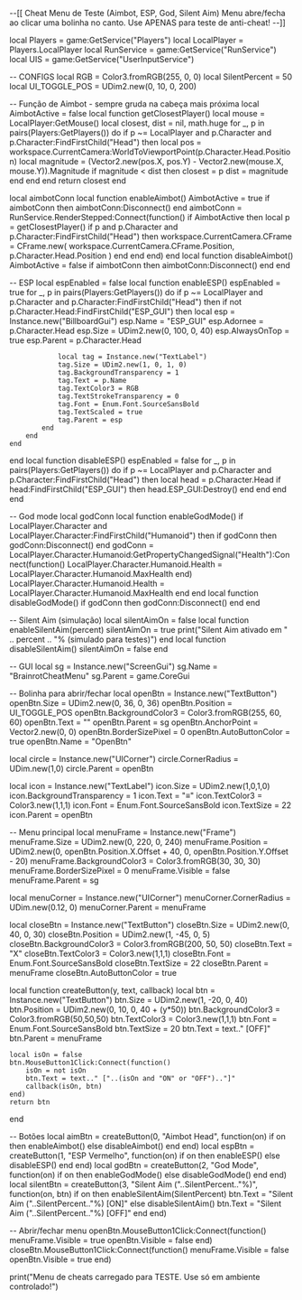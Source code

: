 --[[
    Cheat Menu de Teste (Aimbot, ESP, God, Silent Aim)
    Menu abre/fecha ao clicar uma bolinha no canto.
    Use APENAS para teste de anti-cheat!
--]]

local Players = game:GetService("Players")
local LocalPlayer = Players.LocalPlayer
local RunService = game:GetService("RunService")
local UIS = game:GetService("UserInputService")

-- CONFIGS
local RGB = Color3.fromRGB(255, 0, 0)
local SilentPercent = 50
local UI_TOGGLE_POS = UDim2.new(0, 10, 0, 200)

-- Função de Aimbot - sempre gruda na cabeça mais próxima
local AimbotActive = false
local function getClosestPlayer()
    local mouse = LocalPlayer:GetMouse()
    local closest, dist = nil, math.huge
    for _, p in pairs(Players:GetPlayers()) do
        if p ~= LocalPlayer and p.Character and p.Character:FindFirstChild("Head") then
            local pos = workspace.CurrentCamera:WorldToViewportPoint(p.Character.Head.Position)
            local magnitude = (Vector2.new(pos.X, pos.Y) - Vector2.new(mouse.X, mouse.Y)).Magnitude
            if magnitude < dist then
                closest = p
                dist = magnitude
            end
        end
    end
    return closest
end

local aimbotConn
local function enableAimbot()
    AimbotActive = true
    if aimbotConn then aimbotConn:Disconnect() end
    aimbotConn = RunService.RenderStepped:Connect(function()
        if AimbotActive then
            local p = getClosestPlayer()
            if p and p.Character and p.Character:FindFirstChild("Head") then
                workspace.CurrentCamera.CFrame = CFrame.new(
                    workspace.CurrentCamera.CFrame.Position,
                    p.Character.Head.Position
                )
            end
        end
    end)
end
local function disableAimbot()
    AimbotActive = false
    if aimbotConn then aimbotConn:Disconnect() end
end

-- ESP
local espEnabled = false
local function enableESP()
    espEnabled = true
    for _, p in pairs(Players:GetPlayers()) do
        if p ~= LocalPlayer and p.Character and p.Character:FindFirstChild("Head") then
            if not p.Character.Head:FindFirstChild("ESP_GUI") then
                local esp = Instance.new("BillboardGui")
                esp.Name = "ESP_GUI"
                esp.Adornee = p.Character.Head
                esp.Size = UDim2.new(0, 100, 0, 40)
                esp.AlwaysOnTop = true
                esp.Parent = p.Character.Head

                local tag = Instance.new("TextLabel")
                tag.Size = UDim2.new(1, 0, 1, 0)
                tag.BackgroundTransparency = 1
                tag.Text = p.Name
                tag.TextColor3 = RGB
                tag.TextStrokeTransparency = 0
                tag.Font = Enum.Font.SourceSansBold
                tag.TextScaled = true
                tag.Parent = esp
            end
        end
    end
end
local function disableESP()
    espEnabled = false
    for _, p in pairs(Players:GetPlayers()) do
        if p ~= LocalPlayer and p.Character and p.Character:FindFirstChild("Head") then
            local head = p.Character.Head
            if head:FindFirstChild("ESP_GUI") then
                head.ESP_GUI:Destroy()
            end
        end
    end
end

-- God mode
local godConn
local function enableGodMode()
    if LocalPlayer.Character and LocalPlayer.Character:FindFirstChild("Humanoid") then
        if godConn then godConn:Disconnect() end
        godConn = LocalPlayer.Character.Humanoid:GetPropertyChangedSignal("Health"):Connect(function()
            LocalPlayer.Character.Humanoid.Health = LocalPlayer.Character.Humanoid.MaxHealth
        end)
        LocalPlayer.Character.Humanoid.Health = LocalPlayer.Character.Humanoid.MaxHealth
    end
end
local function disableGodMode()
    if godConn then godConn:Disconnect() end
end

-- Silent Aim (simulação)
local silentAimOn = false
local function enableSilentAim(percent)
    silentAimOn = true
    print("Silent Aim ativado em " .. percent .. "% (simulado para testes)")
end
local function disableSilentAim()
    silentAimOn = false
end

-- GUI
local sg = Instance.new("ScreenGui")
sg.Name = "BrainrotCheatMenu"
sg.Parent = game.CoreGui

-- Bolinha para abrir/fechar
local openBtn = Instance.new("TextButton")
openBtn.Size = UDim2.new(0, 36, 0, 36)
openBtn.Position = UI_TOGGLE_POS
openBtn.BackgroundColor3 = Color3.fromRGB(255, 60, 60)
openBtn.Text = ""
openBtn.Parent = sg
openBtn.AnchorPoint = Vector2.new(0, 0)
openBtn.BorderSizePixel = 0
openBtn.AutoButtonColor = true
openBtn.Name = "OpenBtn"

local circle = Instance.new("UICorner")
circle.CornerRadius = UDim.new(1,0)
circle.Parent = openBtn

local icon = Instance.new("TextLabel")
icon.Size = UDim2.new(1,0,1,0)
icon.BackgroundTransparency = 1
icon.Text = "≡"
icon.TextColor3 = Color3.new(1,1,1)
icon.Font = Enum.Font.SourceSansBold
icon.TextSize = 22
icon.Parent = openBtn

-- Menu principal
local menuFrame = Instance.new("Frame")
menuFrame.Size = UDim2.new(0, 220, 0, 240)
menuFrame.Position = UDim2.new(0, openBtn.Position.X.Offset + 40, 0, openBtn.Position.Y.Offset - 20)
menuFrame.BackgroundColor3 = Color3.fromRGB(30, 30, 30)
menuFrame.BorderSizePixel = 0
menuFrame.Visible = false
menuFrame.Parent = sg

local menuCorner = Instance.new("UICorner")
menuCorner.CornerRadius = UDim.new(0.12, 0)
menuCorner.Parent = menuFrame

local closeBtn = Instance.new("TextButton")
closeBtn.Size = UDim2.new(0, 40, 0, 30)
closeBtn.Position = UDim2.new(1, -45, 0, 5)
closeBtn.BackgroundColor3 = Color3.fromRGB(200, 50, 50)
closeBtn.Text = "X"
closeBtn.TextColor3 = Color3.new(1,1,1)
closeBtn.Font = Enum.Font.SourceSansBold
closeBtn.TextSize = 22
closeBtn.Parent = menuFrame
closeBtn.AutoButtonColor = true

local function createButton(y, text, callback)
    local btn = Instance.new("TextButton")
    btn.Size = UDim2.new(1, -20, 0, 40)
    btn.Position = UDim2.new(0, 10, 0, 40 + (y*50))
    btn.BackgroundColor3 = Color3.fromRGB(50,50,50)
    btn.TextColor3 = Color3.new(1,1,1)
    btn.Font = Enum.Font.SourceSansBold
    btn.TextSize = 20
    btn.Text = text.." [OFF]"
    btn.Parent = menuFrame

    local isOn = false
    btn.MouseButton1Click:Connect(function()
        isOn = not isOn
        btn.Text = text.." ["..(isOn and "ON" or "OFF").."]"
        callback(isOn, btn)
    end)
    return btn
end

-- Botões
local aimBtn = createButton(0, "Aimbot Head", function(on)
    if on then enableAimbot() else disableAimbot() end
end)
local espBtn = createButton(1, "ESP Vermelho", function(on)
    if on then enableESP() else disableESP() end
end)
local godBtn = createButton(2, "God Mode", function(on)
    if on then enableGodMode() else disableGodMode() end
end)
local silentBtn = createButton(3, "Silent Aim ("..SilentPercent.."%)", function(on, btn)
    if on then
        enableSilentAim(SilentPercent)
        btn.Text = "Silent Aim ("..SilentPercent.."%) [ON]"
    else
        disableSilentAim()
        btn.Text = "Silent Aim ("..SilentPercent.."%) [OFF]"
    end
end)

-- Abrir/fechar menu
openBtn.MouseButton1Click:Connect(function()
    menuFrame.Visible = true
    openBtn.Visible = false
end)
closeBtn.MouseButton1Click:Connect(function()
    menuFrame.Visible = false
    openBtn.Visible = true
end)

print("Menu de cheats carregado para TESTE. Use só em ambiente controlado!")
